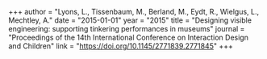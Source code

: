 +++
author = "Lyons, L., Tissenbaum, M., Berland, M., Eydt, R., Wielgus, L., Mechtley, A."
date = "2015-01-01"
year = "2015"
title = "Designing visible engineering: supporting tinkering performances in museums"
journal = "Proceedings of the 14th International Conference on Interaction Design and Children"
link = "https://doi.org/10.1145/2771839.2771845"
+++